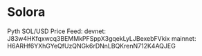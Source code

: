 # Solora

Pyth SOL/USD Price Feed:
devnet:  J83w4HKfqxwcq3BEMMkPFSppX3gqekLyLJBexebFVkix
mainnet: H6ARHf6YXhGYeQfUzQNGk6rDNnLBQKrenN712K4AQJEG
